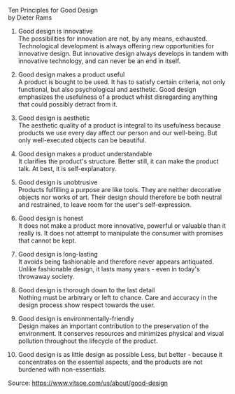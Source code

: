 Ten Principles for Good Design  
by Dieter Rams

1. Good design is innovative  
The possibilities for innovation are not, by any means, exhausted. Technological development is always offering new opportunities for innovative design. But innovative design always develops in tandem with innovative technology, and can never be an end in itself.

2. Good design makes a product useful  
A product is bought to be used. It has to satisfy certain criteria, not only functional, but also psychological and aesthetic. Good design emphasizes the usefulness of a product whilst disregarding anything that could possibly detract from it.

3. Good design is aesthetic  
The aesthetic quality of a product is integral to its usefulness because products we use every day affect our person and our well-being. But only well-executed objects can be beautiful.

4. Good design makes a product understandable  
It clarifies the product's structure. Better still, it can make the product talk. At best, it is self-explanatory.

5. Good design is unobtrusive  
Products fulfilling a purpose are like tools. They are neither decorative objects nor works of art. Their design should therefore be both neutral and restrained, to leave room for the user's self-expression.

6. Good design is honest  
It does not make a product more innovative, powerful or valuable than it really is. It does not attempt to manipulate the consumer with promises that cannot be kept.

7. Good design is long-lasting  
It avoids being fashionable and therefore never appears antiquated. Unlike fashionable design, it lasts many years - even in today's throwaway society.

8. Good design is thorough down to the last detail  
Nothing must be arbitrary or left to chance. Care and accuracy in the design process show respect towards the user.

9. Good design is environmentally-friendly  
Design makes an important contribution to the preservation of the environment. It conserves resources and minimizes physical and visual pollution throughout the lifecycle of the product.

10. Good design is as little design as possible
Less, but better - because it concentrates on the essential aspects, and the products are not burdened with non-essentials.

Source: https://www.vitsoe.com/us/about/good-design
